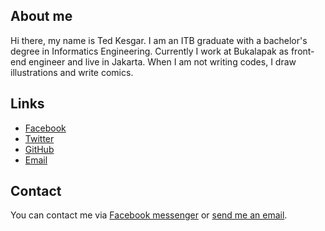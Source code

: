 ## About me

Hi there, my name is Ted Kesgar. I am an ITB graduate with a bachelor's degree
in Informatics Engineering. Currently I work at Bukalapak as front-end engineer
and live in Jakarta. When I am not writing codes, I draw illustrations and write
comics.

## Links

- [Facebook][facebook]
- [Twitter][twitter]
- [GitHub][github]
- [Email][email]

## Contact

You can contact me via [Facebook messenger][facebook] or [send me an
email][email].

[facebook]: https://www.facebook.com/tkesgar
[twitter]: https://twitter.com/tkesgar
[github]: https://github.com/tkesgar
[email]: mailto:t.kesgar@live.com
